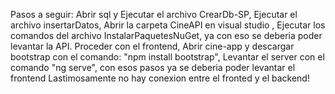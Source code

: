 Pasos a seguir:
Abrir sql y
Ejecutar el archivo CrearDb-SP,
Ejecutar el archivo insertarDatos,
Abrir la carpeta CineAPI en visual studio ,
Ejecutar los comandos del archivo InstalarPaquetesNuGet, ya con eso se deberia poder levantar la API.
Proceder con el frontend,
Abrir cine-app y descargar bootstrap con el comando: "npm install bootstrap",
Levantar el server con el comando "ng serve", con esos pasos ya se deberia poder levantar el frontend
Lastimosamente no hay conexion entre el fronted y el backend!


